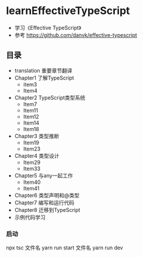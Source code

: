 # learnEffectiveTypeScript
- 学习《Effective TypeScript》
- 参考 https://github.com/danvk/effective-typescript

## 目录
- translation 重要章节翻译 
- Chapter1 了解TypeScript
  - item3
  - Item4
- Chapter2 TypeScript类型系统
  - Item7
  - Item11
  - Item12
  - Item14 
  - Item18
- Chapter3 类型推断
  - Item19
  - Item23
- Chapter4 类型设计
  - Item29
  - Item33
- Chapter5 与any一起工作
  - Item40
  - Item41
- Chapter6 类型声明和@类型
- Chapter7 编写和运行代码
- Chapter8 迁移到TypeScript
- 示例代码学习

### 启动
npx tsc 文件名
yarn run start 文件名
yarn run dev
